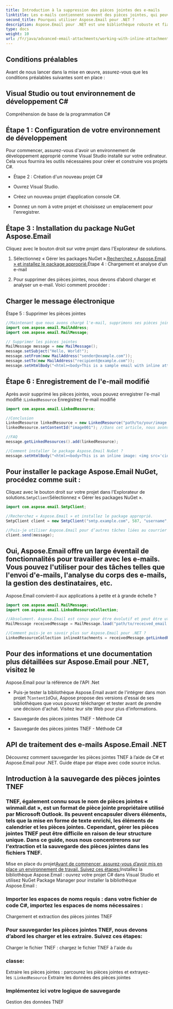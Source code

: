 ```yaml
---
title: Introduction à la suppression des pièces jointes des e-mails
linktitle: Les e-mails contiennent souvent des pièces jointes, qui peuvent parfois encombrer votre boîte de réception ou occuper un espace de stockage inutile. Dans cet article, nous explorerons comment supprimer par programme les pièces jointes des e-mails à l'aide de la bibliothèque Aspose.Email pour .NET. Aspose.Email fournit un ensemble d'outils puissants pour travailler avec des e-mails et des pièces jointes, ce qui en fait un excellent choix pour cette tâche.
second_title: Pourquoi utiliser Aspose.Email pour .NET ?
description: Aspose.Email pour .NET est une bibliothèque robuste et fiable qui offre des fonctionnalités complètes pour travailler avec des e-mails dans différents formats. Il vous permet de manipuler les e-mails, les pièces jointes, les destinataires, etc. Grâce à son API conviviale, vous pouvez facilement intégrer des capacités de traitement des e-mails dans vos applications C#.
type: docs
weight: 10
url: /fr/java/advanced-email-attachments/working-with-inline-attachments/
---
```


## Conditions préalables

Avant de nous lancer dans la mise en œuvre, assurez-vous que les conditions préalables suivantes sont en place :

## Visual Studio ou tout environnement de développement C#

Compréhension de base de la programmation C#

## Étape 1 : Configuration de votre environnement de développement

Pour commencer, assurez-vous d'avoir un environnement de développement approprié comme Visual Studio installé sur votre ordinateur. Cela vous fournira les outils nécessaires pour créer et construire vos projets C#.

- Étape 2 : Création d'un nouveau projet C#

- Ouvrez Visual Studio.

- Créez un nouveau projet d’application console C#.

- Donnez un nom à votre projet et choisissez un emplacement pour l'enregistrer.

## Étape 3 : Installation du package NuGet Aspose.Email

Cliquez avec le bouton droit sur votre projet dans l'Explorateur de solutions.

1. Sélectionnez « Gérer les packages NuGet ».[Recherchez « Aspose.Email » et installez le package approprié.](https://reference.aspose.com/email/java/)Étape 4 : Chargement et analyse d'un e-mail

2. Pour supprimer des pièces jointes, nous devons d’abord charger et analyser un e-mail. Voici comment procéder :

##  Charger le message électronique

Étape 5 : Supprimer les pièces jointes

```java
//Maintenant que nous avons chargé l'e-mail, supprimons ses pièces jointes :
import com.aspose.email.MailAddress;
import com.aspose.email.MailMessage;

// Supprimer les pièces jointes
MailMessage message = new MailMessage();
message.setSubject("Hello, World!");
message.setFrom(new MailAddress("sender@example.com"));
message.setTo(new MailAddress("recipient@example.com"));
message.setHtmlBody("<html><body>This is a sample email with inline attachments.</body></html>");
```

## Étape 6 : Enregistrement de l'e-mail modifié

Après avoir supprimé les pièces jointes, vous pouvez enregistrer l'e-mail modifié :`LinkedResource` Enregistrez l'e-mail modifié

```java
import com.aspose.email.LinkedResource;

//Conclusion
LinkedResource linkedResource = new LinkedResource("path/to/your/image.png");
linkedResource.setContentId("image001"); //Dans cet article, nous avons exploré comment supprimer les pièces jointes des e-mails à l'aide de la bibliothèque Aspose.Email pour .NET. Nous avons discuté de l'importance d'une boîte de réception propre et de la manière dont Aspose.Email simplifie le processus de manipulation des pièces jointes. En suivant les étapes décrites dans ce guide, vous pouvez facilement intégrer cette fonctionnalité dans vos propres applications C#.

//FAQ
message.getLinkedResources().add(linkedResource);

//Comment installer le package Aspose.Email NuGet ?
message.setHtmlBody("<html><body>This is an inline image: <img src='cid:image001'></body></html>");
```

## Pour installer le package Aspose.Email NuGet, procédez comme suit :

Cliquez avec le bouton droit sur votre projet dans l'Explorateur de solutions.`SmtpClient`Sélectionnez « Gérer les packages NuGet ».

```java
import com.aspose.email.SmtpClient;

//Recherchez « Aspose.Email » et installez le package approprié.
SmtpClient client = new SmtpClient("smtp.example.com", 587, "username", "password");

//Puis-je utiliser Aspose.Email pour d’autres tâches liées au courrier électronique ?
client.send(message);
```

## Oui, Aspose.Email offre un large éventail de fonctionnalités pour travailler avec les e-mails. Vous pouvez l'utiliser pour des tâches telles que l'envoi d'e-mails, l'analyse du corps des e-mails, la gestion des destinataires, etc.

Aspose.Email convient-il aux applications à petite et à grande échelle ?

```java
import com.aspose.email.MailMessage;
import com.aspose.email.LinkedResourceCollection;

//Absolument. Aspose.Email est conçu pour être évolutif et peut être utilisé dans des projets de différentes tailles, des petites applications aux solutions de grande entreprise.
MailMessage receivedMessage = MailMessage.load("path/to/received_email.eml");

//Comment puis-je en savoir plus sur Aspose.Email pour .NET ?
LinkedResourceCollection inlineAttachments = receivedMessage.getLinkedResources();
```

##  Pour des informations et une documentation plus détaillées sur Aspose.Email pour .NET, visitez le

Aspose.Email pour la référence de l'API .Net

- Puis-je tester la bibliothèque Aspose.Email avant de l'intégrer dans mon projet ?`ContentId`Oui, Aspose propose des versions d'essai de ses bibliothèques que vous pouvez télécharger et tester avant de prendre une décision d'achat. Visitez leur site Web pour plus d’informations.

-  Sauvegarde des pièces jointes TNEF - Méthode C#

-  Sauvegarde des pièces jointes TNEF - Méthode C#

##  API de traitement des e-mails Aspose.Email .NET

 Découvrez comment sauvegarder les pièces jointes TNEF à l’aide de C# et Aspose.Email pour .NET. Guide étape par étape avec code source inclus.

## Introduction à la sauvegarde des pièces jointes TNEF

### TNEF, également connu sous le nom de pièces jointes « winmail.dat », est un format de pièce jointe propriétaire utilisé par Microsoft Outlook. Ils peuvent encapsuler divers éléments, tels que la mise en forme de texte enrichi, les éléments de calendrier et les pièces jointes. Cependant, gérer les pièces jointes TNEF peut être difficile en raison de leur structure unique. Dans ce guide, nous nous concentrerons sur l'extraction et la sauvegarde des pièces jointes dans les fichiers TNEF.

Mise en place du projet[Avant de commencer, assurez-vous d’avoir mis en place un environnement de travail. Suivez ces étapes:](https://reference.aspose.com/email/java/)Installez la bibliothèque Aspose.Email : ouvrez votre projet C# dans Visual Studio et utilisez NuGet Package Manager pour installer la bibliothèque Aspose.Email :

### Importer les espaces de noms requis : dans votre fichier de code C#, importez les espaces de noms nécessaires :

Chargement et extraction des pièces jointes TNEF

### Pour sauvegarder les pièces jointes TNEF, nous devons d’abord les charger et les extraire. Suivez ces étapes:

 Charger le fichier TNEF : chargez le fichier TNEF à l'aide du

###  classe:

Extraire les pièces jointes : parcourez les pièces jointes et extrayez-les :`LinkedResource` Extraire les données des pièces jointes

###  Implémentez ici votre logique de sauvegarde

Gestion des données TNEF